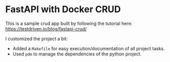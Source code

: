 # FastAPI with Docker CRUD

This is a sample crud app built by following the tutorial here:
https://testdriven.io/blog/fastapi-crud/

I customized the project a bit:
- Added a `Makefile` for easy execution/documentation of all project tasks.
- Used `pdm` to manage the dependencies of the python project.
